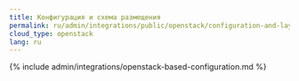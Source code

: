 ```yaml
---
title: Конфигурация и схема размещения
permalink: ru/admin/integrations/public/openstack/сonfiguration-and-layout-scheme.html
cloud_type: openstack
lang: ru
---
```


{% include admin/integrations/openstack-based-configuration.md %}

